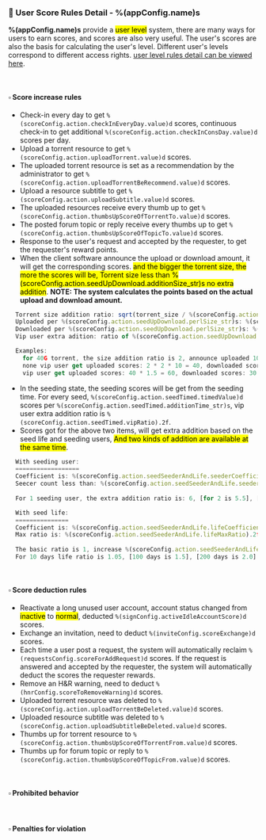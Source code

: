 ### :orange_book: User Score Rules Detail - %(appConfig.name)s

**%(appConfig.name)s** provide a <mark>user level</mark> system, there are many ways for users to earn scores, and scores are also very useful. The user's scores are also the basis for calculating the user's level. Different user's levels correspond to different access rights. [user level rules detail can be viewed here](/about/manual/userLevelRules).

&emsp;

#### :white_small_square: Score increase rules
* Check-in every day to get `%(scoreConfig.action.checkInEveryDay.value)d` scores, continuous check-in to get additional `%(scoreConfig.action.checkInConsDay.value)d` scores per day.
* Upload a torrent resource to get `%(scoreConfig.action.uploadTorrent.value)d` scores.
* The uploaded torrent resource is set as a recommendation by the administrator to get `%(scoreConfig.action.uploadTorrentBeRecommend.value)d` scores.
* Upload a resource subtitle to get `%(scoreConfig.action.uploadSubtitle.value)d` scores.
* The uploaded resources receive every thumb up to get `%(scoreConfig.action.thumbsUpScoreOfTorrentTo.value)d` scores.
* The posted forum topic or reply receive every thumbs up to get `%(scoreConfig.action.thumbsUpScoreOfTopicTo.value)d` scores.
* Response to the user's request and accepted by the requester, to get the requester's reward points.
* When the client software announce the upload or download amount, it will get the corresponding scores. <mark>and the bigger the torrent size, the more the scores will be, Torrent size less than %(scoreConfig.action.seedUpDownload.additionSize_str)s no extra addition</mark>.
  <span class="text-danger">**NOTE: The system calculates the points based on the actual upload and download amount.**</span>
```javascript
  Torrent size addition ratio: sqrt(torrent_size / %(scoreConfig.action.seedUpDownload.additionSize_str)s).
  Uploaded per %(scoreConfig.action.seedUpDownload.perlSize_str)s: %(scoreConfig.action.seedUpDownload.uploadValue)d scores.
  Downloaded per %(scoreConfig.action.seedUpDownload.perlSize_str)s: %(scoreConfig.action.seedUpDownload.downloadValue)d scores.
  Vip user extra adition: ratio of %(scoreConfig.action.seedUpDownload.vipRatio).2f

  Examples: 
    for 40G torrent, the size addition ratio is 2, announce uploaded 10G and downloaded 15G,
    none vip user get uploaded scores: 2 * 2 * 10 = 40, downloaded scores: 2 * 1 * 15 = 30. 
    vip user get uploaded scores: 40 * 1.5 = 60, downloaded scores: 30 * 1.5 = 45.
```
* In the seeding state, the seeding scores will be get from the seeding time. 
For every seed, `%(scoreConfig.action.seedTimed.timedValue)d` scores per `%(scoreConfig.action.seedTimed.additionTime_str)s`, vip user extra addition ratio is `%(scoreConfig.action.seedTimed.vipRatio).2f`.
* Scores got for the above two items, will get extra addition based on the seed life and seeding users, <mark>And two kinds of addition are available at the same time</mark>.
```javascript
  With seeding user:
  ==================
  Coefficient is: %(scoreConfig.action.seedSeederAndLife.seederCoefficient).2f
  Seecer count less than: %(scoreConfig.action.seedSeederAndLife.seederCount)d
  
  For 1 seeding user, the extra addition ratio is: 6, [for 2 is 5.5], [for 3 is 5], [for 4 is 4.5], [for 5 is 4], [for 6 is 3.5], [for 7 is 3], [for 8 is 2.5], [for 9 is 2], [for 10 is 1.5], [more than 10 is 1, same as no extra addition].
```
```javascript
  With seed life:
  ===============
  Coefficient is: %(scoreConfig.action.seedSeederAndLife.lifeCoefficientOfDay).3f
  Max ratio is: %(scoreConfig.action.seedSeederAndLife.lifeMaxRatio).2f
  
  The basic ratio is 1, increase %(scoreConfig.action.seedSeederAndLife.lifeCoefficientOfDay).3f every day.
  For 10 days life ratio is 1.05, [100 days is 1.5], [200 days is 2.0] etc, the max ratio is %(scoreConfig.action.seedSeederAndLife.lifeMaxRatio).2f.
```

&emsp;

#### :white_small_square: Score deduction rules
* Reactivate a long unused user account, account status changed from <mark>inactive</mark> to <mark>normal</mark>, deducted `%(signConfig.activeIdleAccountScore)d` scores.
* Exchange an invitation, need to deduct `%(inviteConfig.scoreExchange)d` scores.
* Each time a user post a request, the system will automatically reclaim `%(requestsConfig.scoreForAddRequest)d` scores. If the request is answered and accepted by the requester, the system will automatically deduct the scores the requester rewards.
* Remove an H&R warning, need to deduct `%(hnrConfig.scoreToRemoveWarning)d` scores.
* Uploaded torrent resource was deleted to `%(scoreConfig.action.uploadTorrentBeDeleted.value)d` scores.
* Uploaded resource subtitle was deleted to `%(scoreConfig.action.uploadSubtitleBeDeleted.value)d` scores.
* Thumbs up for torrent resource to `%(scoreConfig.action.thumbsUpScoreOfTorrentFrom.value)d` scores.
* Thumbs up for forum topic or reply to `%(scoreConfig.action.thumbsUpScoreOfTopicFrom.value)d` scores.

&emsp;

#### :white_small_square: Prohibited behavior

&emsp;

#### :white_small_square: Penalties for violation